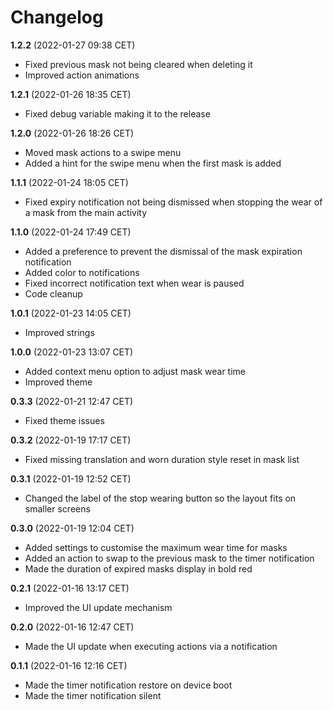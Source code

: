 # Changelog

**1.2.2** (2022-01-27 09:38 CET)

* Fixed previous mask not being cleared when deleting it
* Improved action animations

**1.2.1** (2022-01-26 18:35 CET)

* Fixed debug variable making it to the release

**1.2.0** (2022-01-26 18:26 CET)

* Moved mask actions to a swipe menu
* Added a hint for the swipe menu when the first mask is added

**1.1.1** (2022-01-24 18:05 CET)

* Fixed expiry notification not being dismissed when stopping the wear of a mask from the main activity

**1.1.0** (2022-01-24 17:49 CET)

* Added a preference to prevent the dismissal of the mask expiration notification
* Added color to notifications
* Fixed incorrect notification text when wear is paused
* Code cleanup

**1.0.1** (2022-01-23 14:05 CET)

* Improved strings

**1.0.0** (2022-01-23 13:07 CET)

* Added context menu option to adjust mask wear time
* Improved theme

**0.3.3** (2022-01-21 12:47 CET)

* Fixed theme issues

**0.3.2** (2022-01-19 17:17 CET)

* Fixed missing translation and worn duration style reset in mask list

**0.3.1** (2022-01-19 12:52 CET)

* Changed the label of the stop wearing button so the layout fits on smaller screens

**0.3.0** (2022-01-19 12:04 CET)

* Added settings to customise the maximum wear time for masks
* Added an action to swap to the previous mask to the timer notification
* Made the duration of expired masks display in bold red

**0.2.1** (2022-01-16 13:17 CET)

* Improved the UI update mechanism

**0.2.0** (2022-01-16 12:47 CET)

* Made the UI update when executing actions via a notification

**0.1.1** (2022-01-16 12:16 CET)

* Made the timer notification restore on device boot
* Made the timer notification silent

